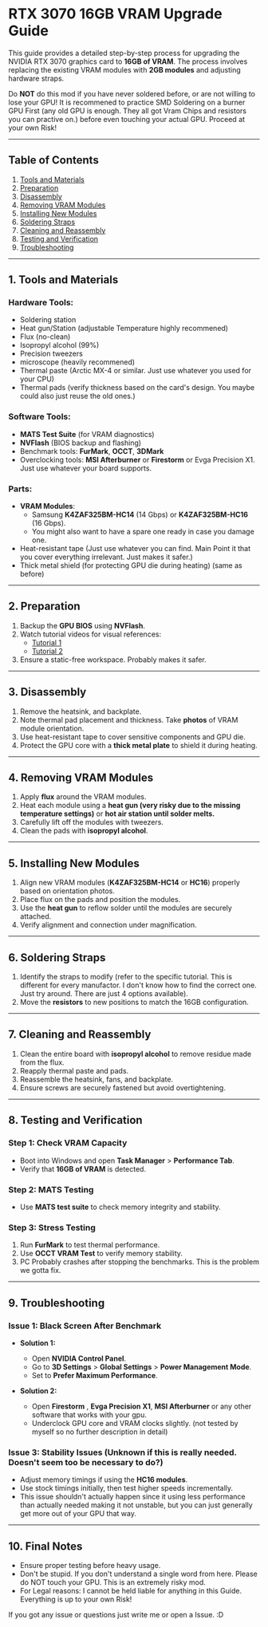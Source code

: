 # RTX 3070 16GB VRAM Upgrade Guide

This guide provides a detailed step-by-step process for upgrading the NVIDIA RTX 3070 graphics card to **16GB of VRAM**. The process involves replacing the existing VRAM modules with **2GB modules** and adjusting hardware straps.

Do **NOT** do this mod if you have never soldered before, or are not willing to lose your GPU! It is recommened to practice SMD Soldering on a burner GPU First (any old GPU is enough. They all got Vram Chips and resistors you can practive on.) before even touching your actual GPU. Proceed at your own Risk!

---

## **Table of Contents**

1. [Tools and Materials](#tools-and-materials)
2. [Preparation](#preparation)
3. [Disassembly](#disassembly)
4. [Removing VRAM Modules](#removing-vram-modules)
5. [Installing New Modules](#installing-new-modules)
6. [Soldering Straps](#soldering-straps)
7. [Cleaning and Reassembly](#cleaning-and-reassembly)
8. [Testing and Verification](#testing-and-verification)
9. [Troubleshooting](#troubleshooting)

---

## **1. Tools and Materials**

### **Hardware Tools:**

- Soldering station
- Heat gun/Station (adjustable Temperature highly recommened)
- Flux (no-clean)
- Isopropyl alcohol (99%)
- Precision tweezers
- microscope (heavily recommened)
- Thermal paste (Arctic MX-4 or similar. Just use whatever you used for your CPU)
- Thermal pads (verify thickness based on the card's design. You maybe could also just reuse the old ones.)

### **Software Tools:**

- **MATS Test Suite** (for VRAM diagnostics)
- **NVFlash** (BIOS backup and flashing)
- Benchmark tools: **FurMark**, **OCCT**, **3DMark**
- Overclocking tools: **MSI Afterburner** or **Firestorm** or Evga Precision X1. Just use whatever your board supports.

### **Parts:**

- **VRAM Modules**:
  - Samsung **K4ZAF325BM-HC14** (14 Gbps) or **K4ZAF325BM-HC16** (16 Gbps).
  - You might also want to have a spare one ready in case you damage one.
- Heat-resistant tape (Just use whatever you can find. Main Point it that you cover everything irrelevant. Just makes it safer.)
- Thick metal shield (for protecting GPU die during heating) (same as before)

---

## **2. Preparation**

1. Backup the **GPU BIOS** using **NVFlash**.
2. Watch tutorial videos for visual references:
   - [Tutorial 1](https://www.youtube.com/watch?v=EM1UL4GHviU\&t=1s)
   - [Tutorial 2](https://www.youtube.com/watch?v=wh5EeJKUYjk)
3. Ensure a static-free workspace. Probably makes it safer.

---

## **3. Disassembly**

1. Remove the heatsink, and backplate.
2. Note thermal pad placement and thickness. Take **photos** of VRAM module orientation.
3. Use heat-resistant tape to cover sensitive components and GPU die.
4. Protect the GPU core with a **thick metal plate** to shield it during heating.

---

## **4. Removing VRAM Modules**

1. Apply **flux** around the VRAM modules.
2. Heat each module using a **heat gun (very risky due to the missing temperature settings)** or **hot air station until solder melts.**
3. Carefully lift off the modules with tweezers.
4. Clean the pads with **isopropyl alcohol**.

---

## **5. Installing New Modules**

1. Align new VRAM modules (**K4ZAF325BM-HC14** or **HC16**) properly based on orientation photos.
2. Place flux on the pads and position the modules.
3. Use the **heat gun** to reflow solder until the modules are securely attached.
4. Verify alignment and connection under magnification.

---

## **6. Soldering Straps**

1. Identify the straps to modify (refer to the specific tutorial. This is different for every manufactor. I don't know how to find the correct one. Just try around. There are just 4 options available).
2. Move the **resistors** to new positions to match the 16GB configuration.

---

## **7. Cleaning and Reassembly**

1. Clean the entire board with **isopropyl alcohol** to remove residue made from the flux.
2. Reapply thermal paste and pads.
3. Reassemble the heatsink, fans, and backplate.
4. Ensure screws are securely fastened but avoid overtightening.

---

## **8. Testing and Verification**

### **Step 1: Check VRAM Capacity**

- Boot into Windows and open **Task Manager** > **Performance Tab**.
- Verify that **16GB of VRAM** is detected.

### **Step 2: MATS Testing**

- Use **MATS test suite** to check memory integrity and stability.

### **Step 3: Stress Testing**

1. Run **FurMark** to test thermal performance.
2. Use **OCCT VRAM Test** to verify memory stability.
3. PC Probably crashes after stopping the benchmarks. This is the problem we gotta fix.

---

## **9. Troubleshooting**

### **Issue 1: Black Screen After Benchmark**

- **Solution 1:**

  - Open **NVIDIA Control Panel**.
  - Go to **3D Settings** > **Global Settings** > **Power Management Mode**.
  - Set to **Prefer Maximum Performance**.

- **Solution 2:**

  - Open **Firestorm** , **Evga Precision X1**, **MSI Afterburner** or any other software that works with your gpu.
  - Underclock GPU core and VRAM clocks slightly. (not tested by myself so no further description in detail)

### **Issue 3: Stability Issues** (Unknown if this is really needed. Doesn't seem too be necessary to do?)

- Adjust memory timings if using the **HC16 modules**.
- Use stock timings initially, then test higher speeds incrementally.
- This issue shouldn't actually happen since it using less performance than actually needed making it not unstable, but you can just generally get more out of your GPU that way.

---

## **10. Final Notes**

- Ensure proper testing before heavy usage.
- Don't be stupid. If you don't understand a single word from here. Please do NOT touch your GPU. This is an extremely risky mod.
- For Legal reasons: I cannot be held liable for anything in this Guide. Everything is up to your own Risk!

If you got any issue or questions just write me or open a Issue. \:D

